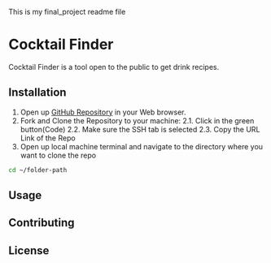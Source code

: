 This is my final_project readme file

# Cocktail Finder

Cocktail Finder is a tool open to the public to get drink recipes.

## Installation

1. Open up [GitHub Repository](https://github.com/Jsebas0721/phase-1-final-project-cocktail-finder) in your Web browser.
2. Fork and Clone the Repository to your machine:
   2.1. Click in the green button(Code)
   2.2. Make sure the SSH tab is selected 
   2.3. Copy the URL Link of the Repo 
3. Open up local machine terminal and navigate to the directory where you want to clone the repo
```bash
cd ~/folder-path
```


## Usage


## Contributing


## License
